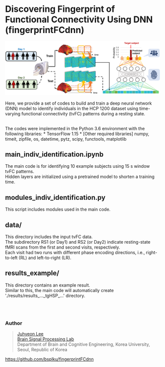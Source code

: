 # Discovering Fingerprint of Functional Connectivity Using DNN (fingerprintFCdnn)

![fig](https://github.com/bsplku/fingerprintFCdnn/blob/main/README_fig.png?raw=true)

Here, we provide a set of codes to build and train a deep neural network (DNN) model to identify individuals in the HCP 1200 dataset using time-varying functional connectivity (tvFC) patterns during a resting state. 

<br>
The codes were implemented in the Python 3.6 environment with the following libraries:
* TensorFlow 1.15
* [Other required libraries] numpy, timeit, zipfile, os, datetime, pytz, scipy, functools, matplotlib  
<br/>

## main_indiv_identification.ipynb
The main code is for identifying 10 example subjects using 15 s window tvFC patterns. \
Hidden layers are initialized using a pretrained model to shorten a training time.

## modules_indiv_identification.py
This script includes modules used in the main code.

## data/
This directory includes the input tvFC data.  
The subdirectory RS1 (or Day1) and RS2 (or Day2) indicate resting-state fMRI scans from the first and second visits, respectively.  
Each visit had two runs with different phase encoding directions, i.e., right-to-left (RL) and left-to-right (LR).

## results_example/
This directory contains an example result. \
Similar to this, the main code will automatically create './results/results_...\_tgHSP\_...' directory. 

<br/><br/>

### Author
>[Juhyeon Lee](jh0104lee@gmail.com) \
>[Brain Signal Processing Lab](https://bspl-ku.github.io/) \
>Department of Brain and Cognitive Engineering, Korea University, Seoul, Republic of Korea

https://github.com/bsplku/fingerprintFCdnn

